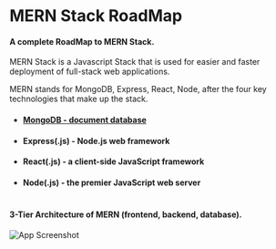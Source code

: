# MERN Stack RoadMap

#### A complete RoadMap to MERN Stack.

MERN Stack is a Javascript Stack that is used for easier and faster deployment of full-stack web applications.

MERN stands for MongoDB, Express, React, Node, after the four key technologies that make up the stack.

- #### [MongoDB - document database](https://github.com/TinkerHub-CUCEK/MERN-RoadMap/blob/main/MERN/MongoDB/MongoDB.md)
- #### Express(.js) - Node.js web framework
- #### React(.js) - a client-side JavaScript framework
- #### Node(.js) - the premier JavaScript web server

#

#### 3-Tier Architecture of MERN (frontend, backend, database).

![App Screenshot](https://bit.ly/2XIJlsv)
